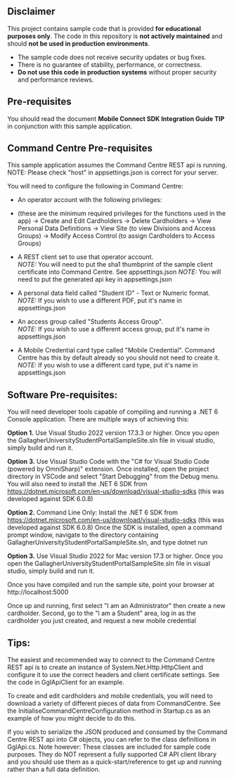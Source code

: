 ﻿## Disclaimer

This project contains sample code that is provided **for educational purposes only**. The code in this repository is **not actively maintained** and should **not be used in production environments**.

- The sample code does not receive security updates or bug fixes.
- There is no guarantee of stability, performance, or correctness.
- **Do not use this code in production systems** without proper security and performance reviews.

## Pre-requisites

You should read the document **Mobile Connect SDK Integration Guide TIP** in conjunction with this sample application.

## Command Centre Pre-requisites

This sample application assumes the Command Centre REST api is running.  
NOTE: Please check "host" in appsettings.json is correct for your server.

You will need to configure the following in Command Centre:

- An operator account with the following privileges: 
- (these are the minimum required privileges for the functions used in the app)
  -> Create and Edit Cardholders
  -> Delete Cardholders
  -> View Personal Data Definitions
  -> View Site (to view Divisions and Access Groups)
  -> Modify Access Control (to assign Cardholders to Access Groups)

- A REST client set to use that operator account.  
  *NOTE:* You will need to put the sha1 thumbprint of the sample client certificate into Command Centre. See appsettings.json
  *NOTE:* You will need to put the generated api key in appsettings.json

- A personal data field called "Student ID" - Text or Numeric format.  
  *NOTE:* If you wish to use a different PDF, put it's name in appsettings.json

- An access group called "Students Access Group".  
 *NOTE:* If you wish to use a different access group, put it's name in appsettings.json

- A Mobile Credential card type called "Mobile Credential". Command Centre has this by default already so you should not need to create it.  
  *NOTE:* If you wish to use a different card type, put it's name in appsettings.json

## Software Pre-requisites:

You will need developer tools capable of compiling and running a .NET 6 Console application.
There are multiple ways of achieving this:

**Option 1.** Use Visual Studio 2022 version 17.3.3 or higher.
   Once you open the GallagherUniversityStudentPortalSampleSite.sln file in visual studio, simply build and run it.

**Option 3.** Use Visual Studio Code with the "C# for Visual Studio Code (powered by OmniSharp)" extension.
   Once installed, open the project directory in VSCode and select "Start Debugging" from the Debug menu.
   You will also need to install the .NET 6 SDK from https://dotnet.microsoft.com/en-us/download/visual-studio-sdks (this was developed against SDK 6.0.8)

**Option 2.** Command Line Only:
   Install the .NET 6 SDK from https://dotnet.microsoft.com/en-us/download/visual-studio-sdks (this was developed against SDK 6.0.8)
   Once the SDK is installed, open a command prompt window, navigate to the directory containing GallagherUniversityStudentPortalSampleSite.sln, and type 
   dotnet run

**Option 3.** Use Visual Studio 2022 for Mac version 17.3 or higher.
   Once you open the GallagherUniversityStudentPortalSampleSite.sln file in visual studio, simply build and run it.
 
Once you have compiled and run the sample site, point your browser at http://localhost:5000

Once up and running, first select "I am an Administrator" then create a new cardholder.
Second, go to the "I am a Student" area, log in as the cardholder you just created, and request a new mobile credential

## Tips:

The easiest and recommended way to connect to the Command Centre REST api is to create an instance of System.Net.Http.HttpClient and configure it to use
the correct headers and client certificate settings. See the code in GglApiClient for an example.

To create and edit cardholders and mobile credentials, you will need to download a variety of different pieces of data from CommandCentre.
See the InitialiseCommandCentreConfiguration method in Startup.cs as an example of how you might decide to do this.

If you wish to serialize the JSON produced and consumed by the Command Centre REST api into C# objects, you can refer to the class definitions in GglApi.cs.
Note however: These classes are included for sample code purposes. They do NOT represent a fully supported C# API client library and you should use them
as a quick-start/reference to get up and running rather than a full data definition.